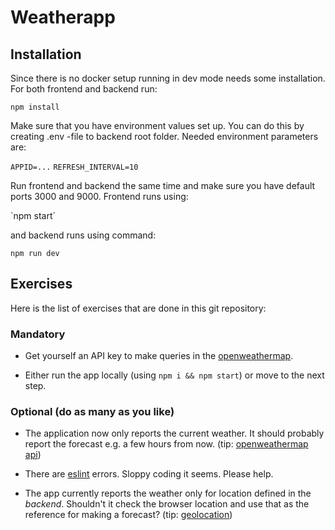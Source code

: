 # Weatherapp

## Installation

Since there is no docker setup running in dev mode needs some installation. For both frontend and backend run:

`npm install`

Make sure that you have environment values set up. You can do this by creating .env -file to backend root folder. Needed environment parameters are:

`APPID=...`
`REFRESH_INTERVAL=10`

Run frontend and backend the same time and make sure you have default ports 3000 and 9000. Frontend runs using:

`npm start´

and backend runs using command:

`npm run dev`

## Exercises

Here is the list of exercises that are done in this git repository:

### Mandatory

* Get yourself an API key to make queries in the [openweathermap](http://openweathermap.org/).

* Either run the app locally (using `npm i && npm start`) or move to the next step.

### Optional (do as many as you like)

* The application now only reports the current weather. It should probably report the forecast e.g. a few hours from now. (tip: [openweathermap api](https://openweathermap.org/forecast5))

* There are [eslint](http://eslint.org/) errors. Sloppy coding it seems. Please help.

* The app currently reports the weather only for location defined in the *backend*. Shouldn't it check the browser location and use that as the reference for making a forecast? (tip: [geolocation](https://developer.mozilla.org/en-US/docs/Web/API/Geolocation/Using_geolocation))
